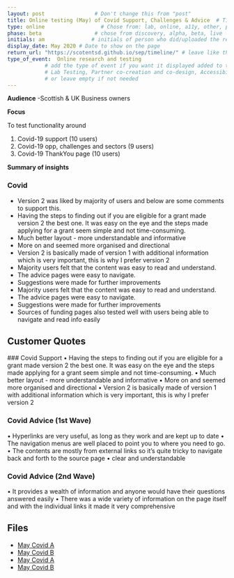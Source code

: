 ```yaml
---
layout: post                # Don't change this from "post"
title: Online testing (May) of Covid Support, Challenges & Advice  # Title to show on the page
type: online                  # Chose from: lab, online, a11y, other, partner
phase: beta                 # chose from discovery, alpha, beta, live
initials: am               # initials of person who did/uploaded the research
display_date: May 2020 # Date to show on the page
return_url: "https://scotentsd.github.io/sep/timeline/" # leave like this         
type_of_event:  Online research and testing            
            # add the type of event if you want it displayed added to the heading when the post if clicked on
            # Lab Testing, Partner co-creation and co-design, Accessibility, Online research and testing, Events, F2F and testing
            # or leave empty if not needed
---
```


**Audience**
-Scottish & UK Business owners

**Focus**

To test functionality around
1. Covid-19 support (10 users)
2. Covid-19 opp, challenges and sectors  (9 users)
3. Covid-19 ThankYou page (10 users)


**Summary of insights**

### Covid
-	Version 2 was liked by majority of users and below are some comments to support this.
-	Having the steps to finding out if you are eligible for a grant made version 2 the best one. It was easy on the eye and the steps made applying for a grant seem simple and not time-consuming.
-	Much better layout - more understandable and informative
-	More on and seemed more organised and directional
-	Version 2 is basically made of version 1 with additional information which is very important, this is why I prefer version 2
-	Majority users felt that the content was easy to read and understand.
-	The advice pages were easy to navigate.
-	Suggestions were made for further improvements
-	Majority users felt that the content was easy to read and understand.
-	The advice pages were easy to navigate.
-	Suggestions were made for further improvements
-	Sources of funding pages also tested well with users being able to navigate and read info easily


## Customer Quotes
### Covid Support
•	Having the steps to finding out if you are eligible for a grant made version 2 the best one. It was easy on the eye and the steps made applying for a grant seem simple and not time-consuming.
•	Much better layout - more understandable and informative
•	More on and seemed more organised and directional
•	Version 2 is basically made of version 1 with additional information which is very important, this is why I prefer version 2

### Covid Advice (1st Wave)
•	Hyperlinks are very useful, as long as they work and are kept up to date
•	The navigation menus are well placed to point you to where you need to go.
•	The contents are mostly from external links so it’s quite tricky to navigate back and forth to the source page
•	clear and understandable

### Covid Advice (2nd Wave)
•	It provides a wealth of information and anyone would have their questions answered easily
•	There was a wide variety of information on the page itself and with the individual links it made it very comprehensive

## Files
- [May Covid A](https://scotentsd.github.io/sep/files/)
- [May Covid B](https://scotentsd.github.io/sep/files/)
- [May Covid A](https://scotentsd.github.io/sep/files/)
- [May Covid B](https://scotentsd.github.io/sep/files/)
